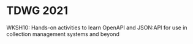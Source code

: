# TDWG 2021

WKSH10: Hands-on activities to learn OpenAPI and JSON:API for use in collection management systems and beyond

